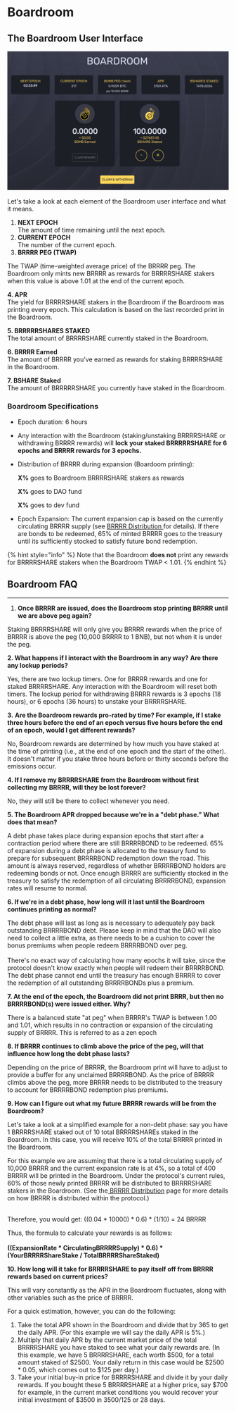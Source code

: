 # Boardroom

## The Boardroom User Interface

![The Boardroom user interface](<../.gitbook/assets/Screenshot 2022-01-26 193115.png>)

Let's take a look at each element of the Boardroom user interface and what it means.

1. **NEXT EPOCH**\
   The amount of time remaining until the next epoch.
2. **CURRENT EPOCH**\
   The number of the current epoch.
3. **BRRRR PEG (TWAP)**

&#x20;      The TWAP (time-weighted average price) of the BRRRR peg. The Boardroom only mints new              BRRRR as rewards for BRRRRSHARE stakers when this value is above 1.01 at the end of the current epoch.

&#x20;  **4. APR**\
&#x20;      The yield for BRRRRSHARE stakers in the Boardroom if the Boardroom was printing every epoch. This calculation is based on the last recorded print in the Boardroom.

&#x20;   **5. BRRRRRSHARES STAKED**\
&#x20;      The total amount of BRRRRSHARE currently staked in the Boardroom.

&#x20;   **6. BRRRR Earned**\
&#x20;      The amount of BRRRR you've earned as rewards for staking BRRRRSHARE in the Boardroom.

&#x20;   **7. BSHARE Staked**\
The amount of BRRRRRSHARE you currently have staked in the Boardroom.

### Boardroom Specifications

* Epoch duration: 6 hours
* Any interaction with the Boardroom (staking/unstaking BRRRRSHARE or withdrawing BRRRR rewards) will **lock your staked BRRRRRSHARE for 6 epochs and BRRRR rewards for 3 epochs.**
*   Distribution of BRRRR during expansion (Boardoom printing):

    **X%** goes to Boardroom BRRRRSHARE stakers as rewards

    **X%** goes to DAO fund

    **X%** goes to dev fund
* Epoch Expansion: The current expansion cap is based on the currently circulating BRRRR supply (see [BRRRR Distribution ](bomb-distribution.md)for details). If there are bonds to be redeemed, 65% of minted BRRRR goes to the treasury until its sufficiently stocked to satisfy future bond redemption.

{% hint style="info" %}
Note that the Boardroom **does not** print any rewards for BRRRRSHARE stakers when the Boardroom TWAP < 1.01.
{% endhint %}

## Boardroom FAQ

****

1. **Once BRRRR are issued, does the Boardroom stop printing BRRRR until we are above peg again?**&#x20;

Staking BRRRRSHARE will only give you BRRRR rewards when the price of BRRRR is above the peg (10,000 BRRRR to 1 BNB), but not when it is under the peg.

**2. What happens if I interact with the Boardroom in any way?** **Are there any lockup periods?**&#x20;

Yes, there are two lockup timers. One for BRRRR rewards and one for staked BRRRRSHARE. Any interaction with the Boardroom will reset both timers. The lockup period for withdrawing BRRRR rewards is 3 epochs (18 hours), or 6 epochs (36 hours) to unstake your BRRRRSHARE.&#x20;

**3.** **Are the Boardroom rewards pro-rated by time? For example, if I stake three hours before the end of an epoch versus five hours before the end of an epoch, would I get different rewards?**

No, Boardroom rewards are determined by how much you have staked at the time of printing (i.e., at the end of one epoch and the start of the other). It doesn't matter if you stake three hours before or thirty seconds before the emissions occur.

**4. If I remove my BRRRRSHARE from the Boardroom without first collecting my BRRRR, will they be lost forever?**&#x20;

No, they will still be there to collect whenever you need.

**5. The Boardroom APR dropped because we're in a "debt phase." What does that mean?**&#x20;

A debt phase takes place during expansion epochs that start after a contraction period where there are still BRRRRBOND to be redeemed. 65% of expansion during a debt phase is allocated to the treasury fund to prepare for subsequent BRRRRBOND redemption down the road. This amount is always reserved, regardless of whether BRRRRBOND holders are redeeming bonds or not. Once enough BRRRR are sufficiently stocked in the treasury to satisfy the redemption of all circulating BRRRRBOND, expansion rates will resume to normal.

**6. If we're in a debt phase, how long will it last until the Boardroom continues printing as normal?**

The debt phase will last as long as is necessary to adequately pay back outstanding BRRRRBOND debt. Please keep in mind that the DAO will also need to collect a little extra, as there needs to be a cushion to cover the bonus premiums when people redeem BRRRRBOND over peg.\
\
There's no exact way of calculating how many epochs it will take, since the protocol doesn't know exactly when people will redeem their BRRRRBOND. The debt phase cannot end until the treasury has enough BRRRR to cover the redemption of all outstanding BRRRRBONDs plus a premium.

**7. At the end of the epoch, the Boardroom did not print BRRR, but then no BRRRRBOND(s) were issued either. Why?**

There is a balanced state "at peg" when BRRRR's TWAP is between 1.00 and 1.01, which results in no contraction or expansion of the circulating supply of BRRRR. This is referred to as a zen epoch

**8. If BRRRR continues to climb above the price of the peg, will that influence how long the debt phase lasts?**

Depending on the price of BRRRR, the Boardroom print will have to adjust to provide a buffer for any unclaimed BRRRRBOND. As the price of BRRRR climbs above the peg, more BRRRR needs to be distributed to the treasury to account for BRRRRBOND redemption plus premiums.

**9. How can I figure out what my future BRRRR rewards will be from the Boardroom?**

Let's take a look at a simplified example for a non-debt phase: say you have 1 BRRRRSHARE staked out of 10 total BRRRRSHAREs staked in the Boardroom. In this case, you will receive 10% of the total BRRRR printed in the Boardroom.

For this example we are assuming that there is a total circulating supply of 10,000 BRRRR and the current expansion rate is at 4%, so a total of 400 BRRRR will be printed in the Boardroom. Under the protocol's current rules, 60% of those newly printed BRRRR will be distributed to BRRRRSHARE stakers in the Boardroom. (See the[ BRRRR Distribution](https://contact-equilibrrrrium.gitbook.io/protocol/protocol/bomb-distribution) page for more details on how BRRRR is distributed within the protocol.)

\
Therefore, you would get: ((0.04 \* 10000) \* 0.6) \* (1/10) = 24 BRRRR

Thus, the formula to calculate your rewards is as follows:\
\
**((ExpansionRate \* CirculatingBRRRRSupply) \* 0.6) \* (YourBRRRRShareStake / TotalBRRRRShareStaked)**

**10. How long will it take for BRRRRSHARE to pay itself off from BRRRR rewards based on current prices?**

This will vary constantly as the APR in the Boardroom fluctuates, along with other variables such as the price of BRRRR.

For a quick estimation, however, you can do the following:

1. Take the total APR shown in the Boardroom and divide that by 365 to get the daily APR. (For this example we will say the daily APR is 5%.) 
2. Multiply that daily APR by the current market price of the total BRRRRSHARE you have staked to see what your daily rewards are. (In this example, we have 5 BRRRRSHARE, each worth $500, for a total amount staked of $2500. Your daily return in this case would be $2500 \* 0.05, which comes out to $125 per day.)
3. Take your initial buy-in price for BRRRRSHARE and divide it by your daily rewards. If you bought these 5 BRRRRSHARE at a higher price, say $700 for example, in the current market conditions you would recover your initial investment of $3500 in 3500/125 or 28 days.
